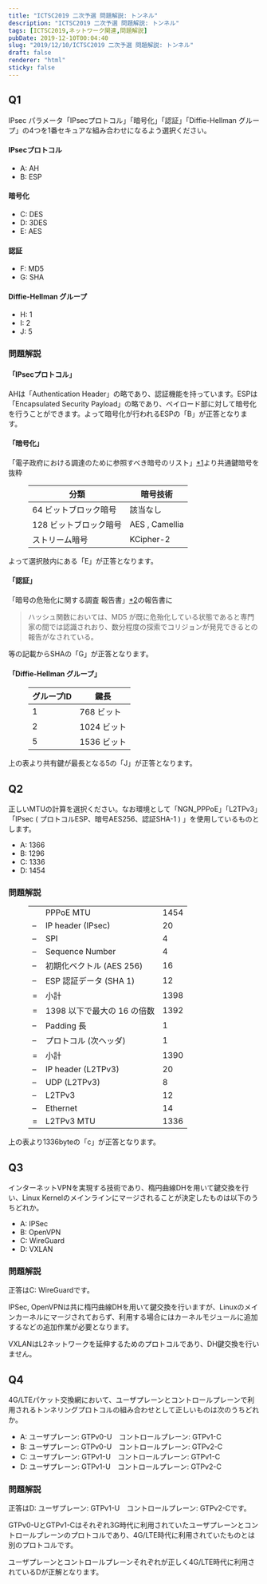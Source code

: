 ```yaml
---
title: "ICTSC2019 二次予選 問題解説: トンネル"
description: "ICTSC2019 二次予選 問題解説: トンネル"
tags: [ICTSC2019,ネットワーク関連,問題解説]
pubDate: 2019-12-10T00:04:40
slug: "2019/12/10/ICTSC2019 二次予選 問題解説: トンネル"
draft: false
renderer: "html"
sticky: false
---
```



<h2>Q1</h2>



<p>IPsec パラメータ「IPsecプロトコル」「暗号化」「認証」「Diffie-Hellman グループ」の4つを1番セキュアな組み合わせになるよう選択ください。</p>



<h4>IPsecプロトコル</h4>



<ul><li>A:  AH </li><li>B:  ESP</li></ul>



<h4>暗号化</h4>



<ul><li>C: DES </li><li>D: 3DES</li><li>E: AES </li></ul>



<h4>認証</h4>



<ul><li>F: MD5</li><li>G: SHA</li></ul>



<h4>Diffie-Hellman グループ</h4>



<ul><li>H: 1</li><li>I: 2</li><li>J: 5</li></ul>



<h3>問題解説</h3>



<h4>「IPsecプロトコル」  </h4>



<p>AHは「Authentication Header」の略であり、認証機能を持っています。ESPは「Encapsulated Security Payload」の略であり、ペイロード部に対して暗号化を行うことができます。よって暗号化が行われるESPの「B」が正答となります。  </p>



<h4>「暗号化」  </h4>



<p>「電子政府における調達のために参照すべき暗号のリスト」<a href="https://www.cryptrec.go.jp/list/cryptrec-ls-0001-2012r4.pdf">*1</a>より共通鍵暗号を抜粋</p>



<figure class="wp-block-table"><table class=""><thead><tr><th>分類</th><th>暗号技術</th></tr></thead><tbody><tr><td>64 ビットブロック暗号</td><td>該当なし</td></tr><tr><td>128 ビットブロック暗号</td><td>AES , Camellia</td></tr><tr><td>ストリーム暗号</td><td>KCipher-2</td></tr></tbody></table></figure>



<p>よって選択肢内にある「E」が正答となります。  </p>



<h4>「認証」  </h4>



<p>「暗号の危殆化に関する調査 報告書」<a href="https://www.ipa.go.jp/files/000013736.pdf">*2</a>の報告書に</p>



<blockquote class="wp-block-quote"><p>ハッシュ関数においては、MD5 が既に危殆化している状態であると専門家の間では認識されおり、数分程度の探索でコリジョンが発見できるとの報告がなされている。</p></blockquote>



<p>等の記載からSHAの「G」が正答となります。    </p>



<h4>「Diffie-Hellman グループ」  </h4>



<figure class="wp-block-table"><table class=""><thead><tr><th>グループID</th><th>鍵長</th></tr></thead><tbody><tr><td>1</td><td>768 ビット</td></tr><tr><td>2</td><td>1024 ビット</td></tr><tr><td>5</td><td>1536 ビット</td></tr></tbody></table></figure>



<p>上の表より共有鍵が最長となる5の「J」が正答となります。  </p>



<h2>Q2</h2>



<p>正しいMTUの計算を選択ください。なお環境として「NGN_PPPoE」「L2TPv3」「IPsec ( プロトコルESP、暗号AES256、認証SHA-1 ) 」を使用しているものとします。</p>



<ul><li>A: 1366</li><li>B: 1296</li><li>C: 1336</li><li>D: 1454</li></ul>



<h3>問題解説</h3>



<figure class="wp-block-table"><table class=""><tbody><tr><td></td><td>PPPoE MTU</td><td>1454</td></tr><tr><td>–</td><td>IP header (IPsec)</td><td>20</td></tr><tr><td>–</td><td>SPI</td><td>4</td></tr><tr><td>–</td><td>Sequence Number</td><td>4</td></tr><tr><td>–</td><td>初期化ベクトル (AES 256)</td><td>16</td></tr><tr><td>–</td><td>ESP 認証データ (SHA 1)</td><td>12</td></tr><tr><td>=</td><td>小計</td><td>1398</td></tr><tr><td>=</td><td>1398 以下で最大の 16 の倍数</td><td>1392</td></tr><tr><td>–</td><td>Padding 長</td><td>1</td></tr><tr><td>–</td><td>プロトコル (次ヘッダ)</td><td>1</td></tr><tr><td>=</td><td>小計</td><td>1390</td></tr><tr><td>–</td><td>IP header (L2TPv3)</td><td>20</td></tr><tr><td>–</td><td>UDP (L2TPv3)</td><td>8</td></tr><tr><td>–</td><td>L2TPv3</td><td>12</td></tr><tr><td>–</td><td>Ethernet</td><td>14</td></tr><tr><td>=</td><td>L2TPv3 MTU</td><td>1336</td></tr></tbody></table></figure>



<p>上の表より1336byteの「c」が正答となります。</p>



<h2>Q3</h2>



<p>インターネットVPNを実現する技術であり、楕円曲線DHを用いて鍵交換を行い、Linux Kernelのメインラインにマージされることが決定したものは以下のうちどれか。</p>



<ul><li>A: IPSec</li><li>B: OpenVPN</li><li>C: WireGuard</li><li>D: VXLAN</li></ul>



<h3>問題解説</h3>



<p>正答はC: WireGuardです。</p>



<p>IPSec, OpenVPNは共に楕円曲線DHを用いて鍵交換を行いますが、Linuxのメインカーネルにマージされておらず、利用する場合にはカーネルモジュールに追加するなどの追加作業が必要となります。</p>



<p>VXLANはL2ネットワークを延伸するためのプロトコルであり、DH鍵交換を行いません。</p>



<h2>Q4</h2>



<p>4G/LTEパケット交換網において、ユーザプレーンとコントロールプレーンで利用されるトンネリングプロトコルの組み合わせとして正しいものは次のうちどれか。</p>



<ul><li>A: ユーザプレーン: GTPv0-U　コントロールプレーン: GTPv1-C</li><li>B: ユーザプレーン: GTPv0-U　コントロールプレーン: GTPv2-C</li><li>C: ユーザプレーン: GTPv1-U　コントロールプレーン: GTPv1-C</li><li>D: ユーザプレーン: GTPv1-U　コントロールプレーン: GTPv2-C</li></ul>



<h3>問題解説</h3>



<p>正答はD: ユーザプレーン: GTPv1-U　コントロールプレーン: GTPv2-Cです。</p>



<p>GTPv0-UとGTPv1-Cはそれぞれ3G時代に利用されていたユーザプレーンとコントロールプレーンのプロトコルであり、4G/LTE時代に利用されていたものとは別のプロトコルです。</p>



<p>ユーザプレーンとコントロールプレーンそれぞれが正しく4G/LTE時代に利用されているDが正解となります。</p>
